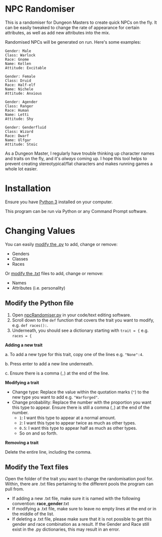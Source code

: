 # NPC Randomiser

This is a randomiser for Dungeon Masters to create quick NPCs on the fly. It can be easily tweaked to change the rate of appearance for certain attributes, as well as add new attributes into the mix. 

Randomised NPCs will be generated on run. Here's some examples:
```
Gender: Male
Class: Warlock
Race: Gnome
Name: Kellen
Attitude: Excitable
```

```
Gender: Female
Class: Druid
Race: Half-elf
Name: Nichele
Attitude: Anxious
```

```
Gender: Agender
Class: Ranger
Race: Human
Name: Letti
Attitude: Shy
```

```
Gender: Genderfluid
Class: Wizard
Race: Dwarf
Name: Ulfgar
Attitude: Stoic
```

As a Dungeon Master, I regularly have trouble thinking up character names and traits on the fly, and it's *always* coming up. I hope this tool helps to prevent creating stereotypical/flat characters and makes running games a whole lot easier.

# Installation
Ensure you have [Python 3](https://www.python.org/downloads/) installed on your computer.

This program can be run via Python or any Command Prompt software.

# Changing Values
You can easily [modify the .py](#modify-the-python-file) to add, change or remove:
- Genders
- Classes
- Races

Or [modify the .txt](#modify-the-text-files) files to add, change or remove:
- Names
- Attributes (i.e. personality)

## Modify the Python file
1. Open [npcRandomiser.py](https://github.com/buhains/NPC-Randomiser/blob/main/npcRandomiser.py) in your code/text editing software.
2. Scroll down to the `def` function that covers the trait you want to modify, e.g. `def races():`.
3. Underneath, you should see a dictionary starting with `trait = {` e.g. `races = {`

**Adding a new trait**

a. To add a new type for this trait, copy one of the lines e.g. `"None":4`. 

b. Press enter to add a new line underneath.

c. Ensure there is a comma (`,`) at the end of the line.

**Modifying a trait**
- Change type: Replace the value within the quotation marks (`"`) to the new type you want to add e.g. `"Warforged"`.
- Change probability: Replace the number with the proportion you want this type to appear. Ensure there is still a comma (`,`) at the end of the number.
    - `1`: I want this type to appear at a normal amount.
    - `2`: I want this type to appear twice as much as other types.
    - `0.5`: I want this type to appear half as much as other types.
    - So on and so forth.

**Removing a trait**

Delete the entire line, including the comma. 

## Modify the Text files
Open the folder of the trait you want to change the randomisation pool for. Within, there are .txt files pertaining to the different pools the program can pull from.
- If adding a new .txt file, make sure it is named with the following convention: **race**_**gender**.txt
- If modifying a .txt file, make sure to leave no empty lines at the end or in the middle of the list.
- If deleting a .txt file, please make sure that it is not possible to get this gender and race combination as a result.
If the Gender and Race still exist in the .py dictionaries, this may result in an error.